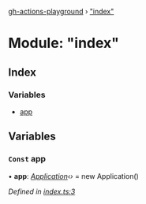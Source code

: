 [gh-actions-playground](../globals.md) › ["index"](_index_.md)

# Module: "index"

## Index

### Variables

* [app](_index_.md#const-app)

## Variables

### `Const` app

• **app**: *[Application](../classes/_application_.application.md)‹›* = new Application()

*Defined in [index.ts:3](https://github.com/Xisabla/gh-actions-playground/blob/8c92ead/src/index.ts#L3)*
